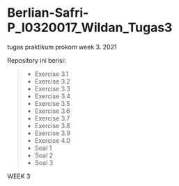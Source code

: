 # Berlian-Safri-P_I0320017_Wildan_Tugas3
tugas praktikum prokom week 3. 2021

Repository ini berisi:
>* Exercise 3.1
>* Exercise 3.2
>* Exercise 3.3
>* Exercise 3.4
>* Exercise 3.5
>* Exercise 3.6
>* Exercise 3.7
>* Exercise 3.8
>* Exercise 3.9
>* Exercise 4.0
>* Soal 1
>* Soal 2 
>* Soal 3

WEEK 3